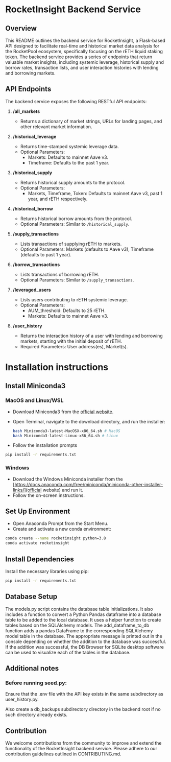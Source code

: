 # RocketInsight Backend Service

## Overview

This README outlines the backend service for RocketInsight, a Flask-based API designed to facilitate real-time and historical market data analysis for the RocketPool ecosystem, specifically focusing on the rETH liquid staking token. The backend service provides a series of endpoints that return valuable market insights, including systemic leverage, historical supply and borrow rates, transaction lists, and user interaction histories with lending and borrowing markets.

## API Endpoints

The backend service exposes the following RESTful API endpoints:

1. **/all_markets**

   - Returns a dictionary of market strings, URLs for landing pages, and other relevant market information.

2. **/historical_leverage**

   - Returns time-stamped systemic leverage data.
   - Optional Parameters:
     - Markets: Defaults to mainnet Aave v3.
     - Timeframe: Defaults to the past 1 year.

3. **/historical_supply**

   - Returns historical supply amounts to the protocol.
   - Optional Parameters:
     - Markets, Timeframe, Token: Defaults to mainnet Aave v3, past 1 year, and rETH respectively.

4. **/historical_borrow**

   - Returns historical borrow amounts from the protocol.
   - Optional Parameters: Similar to `/historical_supply`.

5. **/supply_transactions**

   - Lists transactions of supplying rETH to markets.
   - Optional Parameters: Markets (defaults to Aave v3), Timeframe (defaults to past 1 year).

6. **/borrow_transactions**

   - Lists transactions of borrowing rETH.
   - Optional Parameters: Similar to `/supply_transactions`.

7. **/leveraged_users**

   - Lists users contributing to rETH systemic leverage.
   - Optional Parameters:
     - AUM_threshold: Defaults to 25 rETH.
     - Markets: Defaults to mainnet Aave v3.

8. **/user_history**
   - Returns the interaction history of a user with lending and borrowing markets, starting with the initial deposit of rETH.
   - Required Parameters: User address(es), Market(s).

# Installation instructions

## Install Miniconda3

### MacOS and Linux/WSL

- Download Miniconda3 from the [official website](https://docs.conda.io/en/latest/miniconda.html).
- Open Terminal, navigate to the download directory, and run the installer:

  ```bash
  bash Miniconda3-latest-MacOSX-x86_64.sh # MacOS
  bash Miniconda3-latest-Linux-x86_64.sh # Linux
  ```

- Follow the installation prompts

```bash
pip install -r requirements.txt
```

### Windows

- Download the Windows Miniconda installer from the [https://docs.anaconda.com/free/miniconda/miniconda-other-installer-links/](official website) and run it.
- Follow the on-screen instructions.

## Set Up Environment

- Open Anaconda Prompt from the Start Menu.
- Create and activate a new conda environment:

```bash
conda create --name rocketinsight python=3.8
conda activate rocketinsight
```

## Install Dependencies

Install the necessary libraries using pip:

```bash
pip install -r requirements.txt
```

## Database Setup

The models.py script contains the database table initializations. It also includes a function to convert a Python Pandas dataframe into a database table to be added to the local database. It uses a helper function to create tables based on the SQLAlchemy models. The add_dataframe_to_db function adds a pandas DataFrame to the corresponding SQLAlchemy model table in the database. The appropriate message is printed out in the console depending on whether the addition to the database was successful. If the addition was successful, the DB Browser for SQLite desktop software can be used to visualize each of the tables in the database.

## Additional notes

### Before running seed.py:

Ensure that the .env file with the API key exists in the same subdirectory as user_history.py.

Also create a db_backups subdirectory directory in the backend root if no such directory already exists.

## Contribution

We welcome contributions from the community to improve and extend the functionality of the RocketInsight backend service. Please adhere to our contribution guidelines outlined in CONTRIBUTING.md.
